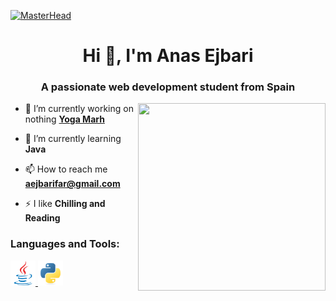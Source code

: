 [![MasterHead](https://media3.giphy.com/headers/phazed/Kw6kffezWMLC.gif)](https://aejbarifar.io)
<h1 align="center">Hi 👋, I'm Anas Ejbari</h1>
<h3 align="center">A passionate web development student from Spain</h3>

<img align="right" width="300" height="300" src="https://thumbs.gfycat.com/SelfishNippyFirefly-max-1mb.gif">


- 🔭 I’m currently working on nothing [**Yoga Marh**](https://github.com/aejbarifar/YogaMat.git)

- 🌱 I’m currently learning **Java**

- 📫 How to reach me **aejbarifar@gmail.com**

- ⚡ I like **Chilling and Reading**


<h3 align="left">Languages and Tools:</h3>
<p align="left"> <a href="https://www.java.com" target="_blank" rel="noreferrer"> <img src="https://raw.githubusercontent.com/devicons/devicon/master/icons/java/java-original.svg" alt="java" width="40" height="40"/> </a> <a href="https://www.python.org" target="_blank" rel="noreferrer"> <img src="https://raw.githubusercontent.com/devicons/devicon/master/icons/python/python-original.svg" alt="python" width="40" height="40"/> </a> </p>
